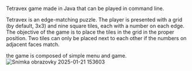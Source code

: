 Tetravex game made in Java that can be played in command line.

Tetravex is an edge-matching puzzle. The player is presented with a grid (by default, 3x3) and nine square tiles, each with a number on each edge. The objective of the game is to place the tiles in the grid in the proper position. Two tiles can only be placed next to each other if the numbers on adjacent faces match.

the game is composed of simple menu and game.
![Snímka obrazovky 2025-01-21 153603](https://github.com/user-attachments/assets/35a09e8e-5798-4af0-8f7d-77b00a4cec8b)
